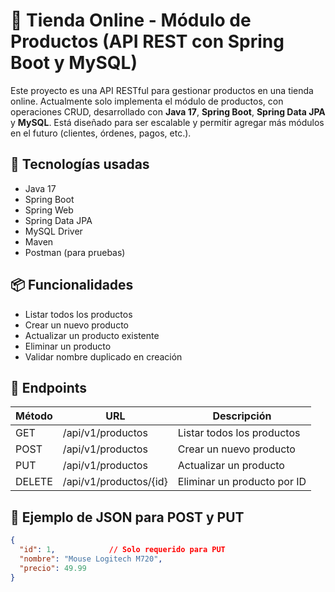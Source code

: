 # 🛒 Tienda Online - Módulo de Productos (API REST con Spring Boot y MySQL)

Este proyecto es una API RESTful para gestionar productos en una tienda online. Actualmente solo implementa el módulo de productos, con operaciones CRUD, desarrollado con **Java 17**, **Spring Boot**, **Spring Data JPA** y **MySQL**. Está diseñado para ser escalable y permitir agregar más módulos en el futuro (clientes, órdenes, pagos, etc.).

## 🚀 Tecnologías usadas

- Java 17
- Spring Boot
- Spring Web
- Spring Data JPA
- MySQL Driver
- Maven
- Postman (para pruebas)

## 📦 Funcionalidades

- Listar todos los productos
- Crear un nuevo producto
- Actualizar un producto existente
- Eliminar un producto
- Validar nombre duplicado en creación

## 🔧 Endpoints

| Método | URL                     | Descripción                   |
|--------|--------------------------|-------------------------------|
| GET    | /api/v1/productos        | Listar todos los productos    |
| POST   | /api/v1/productos        | Crear un nuevo producto       |
| PUT    | /api/v1/productos        | Actualizar un producto        |
| DELETE | /api/v1/productos/{id}   | Eliminar un producto por ID   |

## 🧪 Ejemplo de JSON para POST y PUT

```json
{
  "id": 1,            // Solo requerido para PUT
  "nombre": "Mouse Logitech M720",
  "precio": 49.99
}
